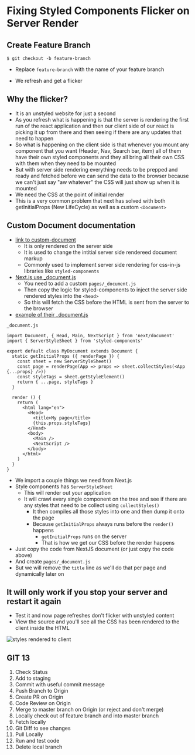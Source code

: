 # Fixing Styled Components Flicker on Server Render
## Create Feature Branch
`$ git checkout -b feature-branch`

* Replace `feature-branch` with the name of your feature branch

* We refresh and get a flicker

## Why the flicker?
* It is an unstyled website for just a second
* As you refresh what is happening is that the server is rendering the first run of the react application and then our client side of our react is picking it up from there and then seeing if there are any updates that need to happen
* So what is happening on the client side is that whenever you mount any component that you want (Header, Nav, Search bar, item) all of them have their own styled components and they all bring all their own CSS with them when they need to be mounted
* But with server side rendering everything needs to be prepped and ready and fetched before we can send the data to the browser because we can't just say "aw whatever" the CSS will just show up when it is mounted
* We need the CSS at the point of initial render
* This is a very common problem that next has solved with both getInitialProps (New LifeCycle) as well as a custom `<Document>`

## Custom Document documentation
* [link to custom-document](https://nextjs.org/docs/#custom-document)
    - It is only rendered on the server side
    - It is used to change the intitial server side rendereed document markup
    - Commonly used to implement server side rendering for css-in-js libraries like `styled-components`
* [Next.js use _document.js](https://www.styled-components.com/docs/advanced)
    - You need to add a custom `pages/_document.js`
    - Then copy the logic for styled-components to inject the server side rendered styles into the `<head>`
    - So this will fetch the CSS before the HTML is sent from the server to the browser
* [example of their _document.js](https://github.com/zeit/next.js/blob/master/examples/with-styled-components/pages/_document.js)

`_document.js`

```
import Document, { Head, Main, NextScript } from 'next/document'
import { ServerStyleSheet } from 'styled-components'

export default class MyDocument extends Document {
  static getInitialProps ({ renderPage }) {
    const sheet = new ServerStyleSheet()
    const page = renderPage(App => props => sheet.collectStyles(<App {...props} />))
    const styleTags = sheet.getStyleElement()
    return { ...page, styleTags }
  }

  render () {
    return (
      <html lang="en">
        <Head>
          <title>My page</title>
          {this.props.styleTags}
        </Head>
        <body>
          <Main />
          <NextScript />
        </body>
      </html>
    )
  }
}
```

* We import a couple things we need from Next.js
* Style components has `ServerStyleSheet`
    - This will render out your application
    - It will crawl every single component on the tree and see if there are any styles that need to be collect using `collectStyles()`
        + It then compiles all those styles into one and then dump it onto the page
        + Because `getInitialProps` always runs before the `render()` happens
            * `getInitialProps` runs on the server
            * That is how we get our CSS before the render happens
* Just copy the code from NextJS document (or just copy the code above)
* And create `pages/_document.js`
* But we will remove the `title` line as we'll do that per page and dynamically later on

## It will only work if you stop your server and restart it again
* Test it and now page refreshes don't flicker with unstyled content
* View the source and you'll see all the CSS has been rendered to the client inside the HTML

![styles rendered to client](https://i.imgur.com/hICGe8R.png)

## GIT 13
1. Check Status
2. Add to staging
3. Commit with useful commit message
4. Push Branch to Origin
5. Create PR on Origin
6. Code Review on Origin
7. Merge to master branch on Origin (or reject and don't merge)
8. Locally check out of feature branch and into master branch
9. Fetch locally
10. Git Diff to see changes
11. Pull Locally
12. Run and test code
13. Delete local branch
